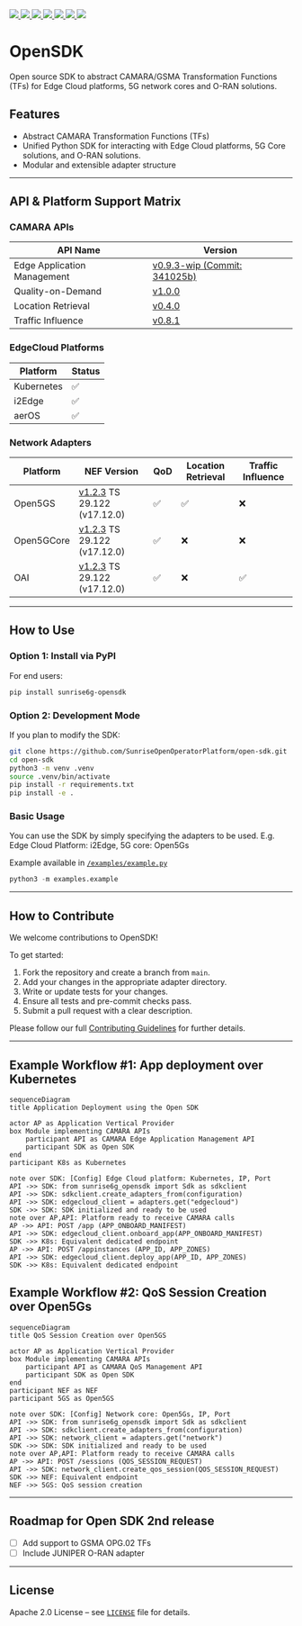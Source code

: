 <a href="https://github.com/SunriseOpenOperatorPlatform/open-sdk/actions/workflows/ci.yaml" title="CI Status">
  <img src="https://github.com/SunriseOpenOperatorPlatform/open-sdk/actions/workflows/ci.yaml/badge.svg">
</a>
<a href="https://github.com/SunriseOpenOperatorPlatform/open-sdk/commits/" title="Last Commit">
  <img src="https://img.shields.io/github/last-commit/SunriseOpenOperatorPlatform/open-sdk?style=plastic">
</a>
<a href="https://github.com/SunriseOpenOperatorPlatform/open-sdk/issues" title="Open Issues">
  <img src="https://img.shields.io/github/issues/SunriseOpenOperatorPlatform/open-sdk?style=plastic">
</a>
<a href="https://github.com/SunriseOpenOperatorPlatform/open-sdk/pulls" title="Open Pull Requests">
  <img src="https://img.shields.io/github/issues-pr/SunriseOpenOperatorPlatform/open-sdk?style=plastic">
</a>
<a href="https://github.com/SunriseOpenOperatorPlatform/open-sdk/graphs/contributors" title="Contributors">
  <img src="https://img.shields.io/github/contributors/SunriseOpenOperatorPlatform/open-sdk?style=plastic">
</a>
<a href="https://github.com/SunriseOpenOperatorPlatform/open-sdk/blob/main/LICENSE" title="License">
  <img src="https://img.shields.io/badge/License-Apache%202.0-green.svg?style=plastic">
</a>
<a href="https://github.com/SunriseOpenOperatorPlatform/open-sdk/releases/latest" title="Latest Release">
  <img src="https://img.shields.io/github/release/SunriseOpenOperatorPlatform/open-sdk?style=plastic">
</a>


# OpenSDK

Open source SDK to abstract CAMARA/GSMA Transformation Functions (TFs) for Edge Cloud platforms, 5G network cores and O-RAN solutions.

## Features

- Abstract CAMARA Transformation Functions (TFs)
- Unified Python SDK for interacting with Edge Cloud platforms, 5G Core solutions, and O-RAN solutions.
- Modular and extensible adapter structure


---

## API & Platform Support Matrix

### CAMARA APIs

| API Name                  | Version |
|---------------------------|---------|
| Edge Application Management | [v0.9.3-wip (Commit: 341025b)](https://raw.githubusercontent.com/camaraproject/EdgeCloud/main/code/API_definitions/Edge-Application-Management.yaml) |
| Quality-on-Demand         | [v1.0.0](https://raw.githubusercontent.com/camaraproject/QualityOnDemand/refs/tags/r2.2/code/API_definitions/quality-on-demand.yaml) |
| Location Retrieval        | [v0.4.0](https://raw.githubusercontent.com/camaraproject/DeviceLocation/refs/tags/r2.2/code/API_definitions/location-retrieval.yaml) |
| Traffic Influence         | [v0.8.1](https://raw.githubusercontent.com/camaraproject/EdgeCloud/v0.8.1/code/API_definitions/Traffic_Influence.yaml) |

### EdgeCloud Platforms

| Platform   | Status     |
|------------|------------|
| Kubernetes | ✅  |
| i2Edge     | ✅  |
| aerOS      | ✅  |

### Network Adapters

| Platform     | NEF Version | QoD | Location Retrieval | Traffic Influence |
|--------------|-------------|-----|---------------------|--------------------|
| Open5GS      | [v1.2.3](https://www.3gpp.org/ftp/Specs/archive/29_series/29.122/29122-hc0.zip) TS 29.122 (v17.12.0) | ✅  | ✅                  | ❌                 |
| Open5GCore   | [v1.2.3](https://www.3gpp.org/ftp/Specs/archive/29_series/29.122/29122-hc0.zip) TS 29.122 (v17.12.0) | ✅  | ❌                  | ❌                 |
| OAI          | [v1.2.3](https://www.3gpp.org/ftp/Specs/archive/29_series/29.122/29122-hc0.zip) TS 29.122 (v17.12.0) | ✅  | ❌                  | ✅                 |

---

## How to Use

### Option 1: Install via PyPI

For end users:

```bash
pip install sunrise6g-opensdk
```

### Option 2: Development Mode

If you plan to modify the SDK:

```bash
git clone https://github.com/SunriseOpenOperatorPlatform/open-sdk.git
cd open-sdk
python3 -m venv .venv
source .venv/bin/activate
pip install -r requirements.txt
pip install -e .
```

### Basic Usage

You can use the SDK by simply specifying the adapters to be used. E.g. Edge Cloud Platform: i2Edge, 5G core: Open5Gs

Example available in [`/examples/example.py`](examples/example.py)

```python
python3 -m examples.example
```

---

## How to Contribute

We welcome contributions to OpenSDK!

To get started:

1. Fork the repository and create a branch from `main`.
2. Add your changes in the appropriate adapter directory.
3. Write or update tests for your changes.
4. Ensure all tests and pre-commit checks pass.
5. Submit a pull request with a clear description.

Please follow our full [Contributing Guidelines](docs/CONTRIBUTING.md) for further details.

---

## Example Workflow #1: App deployment over Kubernetes

```mermaid
sequenceDiagram
title Application Deployment using the Open SDK

actor AP as Application Vertical Provider
box Module implementing CAMARA APIs
    participant API as CAMARA Edge Application Management API
    participant SDK as Open SDK
end
participant K8s as Kubernetes

note over SDK: [Config] Edge Cloud platform: Kubernetes, IP, Port
API ->> SDK: from sunrise6g_opensdk import Sdk as sdkclient
API ->> SDK: sdkclient.create_adapters_from(configuration)
API ->> SDK: edgecloud_client = adapters.get("edgecloud")
SDK ->> SDK: SDK initialized and ready to be used
note over AP,API: Platform ready to receive CAMARA calls
AP ->> API: POST /app (APP_ONBOARD_MANIFEST)
API ->> SDK: edgecloud_client.onboard_app(APP_ONBOARD_MANIFEST)
SDK ->> K8s: Equivalent dedicated endpoint
AP ->> API: POST /appinstances (APP_ID, APP_ZONES)
API ->> SDK: edgecloud_client.deploy_app(APP_ID, APP_ZONES)
SDK ->> K8s: Equivalent dedicated endpoint
```

## Example Workflow #2: QoS Session Creation over Open5Gs

```mermaid
sequenceDiagram
title QoS Session Creation over Open5GS

actor AP as Application Vertical Provider
box Module implementing CAMARA APIs
    participant API as CAMARA QoS Management API
    participant SDK as Open SDK
end
participant NEF as NEF
participant 5GS as Open5GS

note over SDK: [Config] Network core: Open5Gs, IP, Port
API ->> SDK: from sunrise6g_opensdk import Sdk as sdkclient
API ->> SDK: sdkclient.create_adapters_from(configuration)
API ->> SDK: network_client = adapters.get("network")
SDK ->> SDK: SDK initialized and ready to be used
note over AP,API: Platform ready to receive CAMARA calls
AP ->> API: POST /sessions (QOS_SESSION_REQUEST)
API ->> SDK: network_client.create_qos_session(QOS_SESSION_REQUEST)
SDK ->> NEF: Equivalent endpoint
NEF ->> 5GS: QoS session creation
```
---

## Roadmap for Open SDK 2nd release

- [ ] Add support to GSMA OPG.02 TFs
- [ ] Include JUNIPER O-RAN adapter

---

## License

Apache 2.0 License – see [`LICENSE`](LICENSE) file for details.
